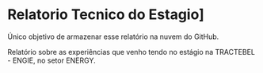 # Relatorio Tecnico do Estagio]

Único objetivo de armazenar esse relatório na nuvem do GitHub.

Relatório sobre as experiências que venho tendo no estágio na TRACTEBEL - ENGIE, no setor ENERGY.
